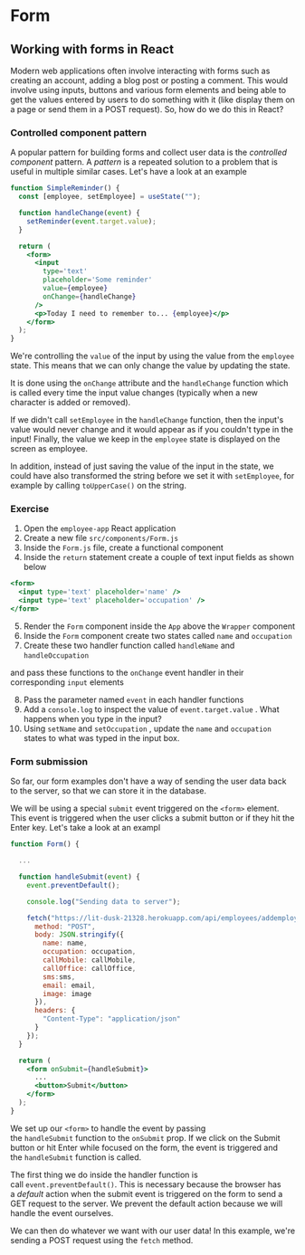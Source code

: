 # Form

## Working with forms in React

Modern web applications often involve interacting with forms such as creating an account, adding a blog post or posting a comment. This would involve using inputs, buttons and various form elements and being able to get the values entered by users to do something with it (like display them on a page or send them in a POST request). So, how do we do this in React?

### Controlled component pattern

A popular pattern for building forms and collect user data is the *controlled component* pattern. A *pattern* is a repeated solution to a problem that is useful in multiple similar cases. Let's have a look at an example

```jsx
function SimpleReminder() {
  const [employee, setEmployee] = useState("");

  function handleChange(event) {
    setReminder(event.target.value);
  }

  return (
    <form>
      <input
        type='text'
        placeholder='Some reminder'
        value={employee}
        onChange={handleChange}
      />
      <p>Today I need to remember to... {employee}</p>
    </form>
  );
}
```

We're controlling the `value` of the input by using the value from the `employee` state. This means that we can only change the value by updating the state.

It is done using the `onChange` attribute and the `handleChange` function which is called every time the input value changes (typically when a new character is added or removed).

If we didn't call `setEmployee` in the `handleChange` function, then the input's value would never change and it would appear as if you couldn't type in the input! Finally, the value we keep in the `employee` state is displayed on the screen as employee.

In addition, instead of just saving the value of the input in the state, we could have also transformed the string before we set it with `setEmployee`, for example by calling `toUpperCase()` on the string.

### Exercise

1. Open the `employee-app` React application
2. Create a new file `src/components/Form.js`
3. Inside the `Form.js` file, create a functional component
4. Inside the `return` statement create a couple of text input fields as shown below

```jsx
<form>
  <input type='text' placeholder='name' />
  <input type='text' placeholder='occupation' />
</form>
```

5. Render the `Form` component inside the `App` above the `Wrapper` component
6. Inside the `Form` component create two states called `name` and `occupation`
7. Create these two handler function called `handleName` and `handleOccupation`

and pass these functions to the `onChange` event handler in their corresponding `input` elements

8. Pass the parameter named `event` in each handler functions
9. Add a `console.log` to inspect the value of `event.target.value` . What happens when you type in the input?
10. Using `setName` and `setOccupation` , update the `name` and `occupation` states to what was typed in the input box.

### Form submission

So far, our form examples don't have a way of sending the user data back to the server, so that we can store it in the database.

We will be using a special `submit` event triggered on the `<form>` element. This event is triggered when the user clicks a submit button or if they hit the Enter key. Let's take a look at an exampl

```jsx
function Form() {

  ...

  function handleSubmit(event) {
    event.preventDefault();

    console.log("Sending data to server");

    fetch("https://lit-dusk-21328.herokuapp.com/api/employees/addemployees", {
      method: "POST",
      body: JSON.stringify({
        name: name,
        occupation: occupation,
        callMobile: callMobile,
        callOffice: callOffice,
        sms:sms,
        email: email,
        image: image
      }),
      headers: {
        "Content-Type": "application/json"
      }
    });
  }

  return (
    <form onSubmit={handleSubmit}>
      ...
      <button>Submit</button>
    </form>
  );
}
```

We set up our `<form>` to handle the event by passing the `handleSubmit` function to the `onSubmit` prop. If we click on the Submit button or hit Enter while focused on the form, the event is triggered and the `handleSubmit` function is called.

The first thing we do inside the handler function is call `event.preventDefault()`. This is necessary because the browser has a *default* action when the submit event is triggered on the form to send a GET request to the server. We prevent the default action because we will handle the event ourselves.

We can then do whatever we want with our user data! In this example, we're sending a POST request using the `fetch` method.
